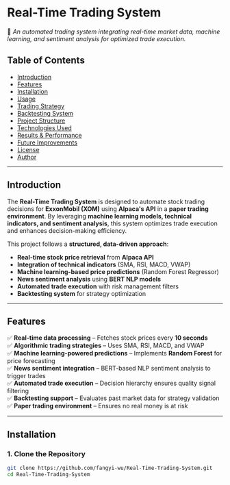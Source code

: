 # **Real-Time Trading System**
🚀 *An automated trading system integrating real-time market data, machine learning, and sentiment analysis for optimized trade execution.*

## **Table of Contents**
- [Introduction](#introduction)
- [Features](#features)
- [Installation](#installation)
- [Usage](#usage)
- [Trading Strategy](#trading-strategy)
- [Backtesting System](#backtesting-system)
- [Project Structure](#project-structure)
- [Technologies Used](#technologies-used)
- [Results & Performance](#results--performance)
- [Future Improvements](#future-improvements)
- [License](#license)
- [Author](#author)

---

## **Introduction**
The **Real-Time Trading System** is designed to automate stock trading decisions for **ExxonMobil (XOM)** using **Alpaca's API** in a **paper trading environment**. By leveraging **machine learning models, technical indicators, and sentiment analysis**, this system optimizes trade execution and enhances decision-making efficiency. 

This project follows a **structured, data-driven approach**:
- **Real-time stock price retrieval** from **Alpaca API**
- **Integration of technical indicators** (SMA, RSI, MACD, VWAP)
- **Machine learning-based price predictions** (Random Forest Regressor)
- **News sentiment analysis** using **BERT NLP models**
- **Automated trade execution** with risk management filters
- **Backtesting system** for strategy optimization

---

## **Features**
✅ **Real-time data processing** – Fetches stock prices every **10 seconds**  
✅ **Algorithmic trading strategies** – Uses SMA, RSI, MACD, and VWAP  
✅ **Machine learning-powered predictions** – Implements **Random Forest** for price forecasting  
✅ **News sentiment integration** – BERT-based NLP sentiment analysis to trigger trades  
✅ **Automated trade execution** – Decision hierarchy ensures quality signal filtering  
✅ **Backtesting support** – Evaluates past market data for strategy validation  
✅ **Paper trading environment** – Ensures no real money is at risk  

---

## **Installation**
### **1. Clone the Repository**
```bash
git clone https://github.com/fangyi-wu/Real-Time-Trading-System.git
cd Real-Time-Trading-System
